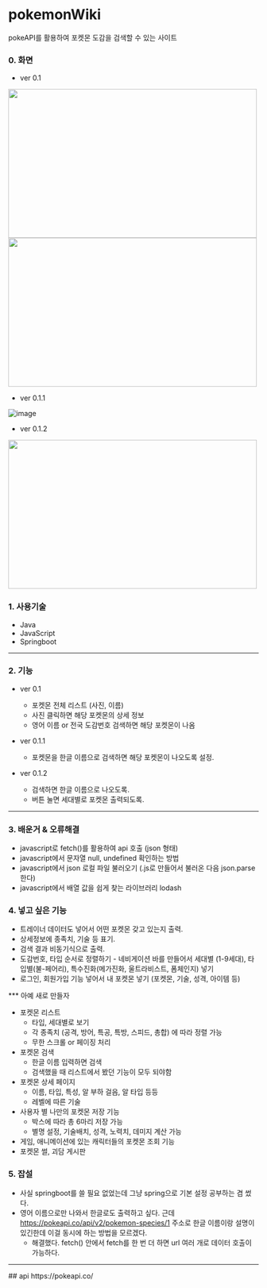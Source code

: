 # pokemonWiki
pokeAPI를 활용하여 포켓몬 도감을 검색할 수 있는 사이트

### 0. 화면

- ver 0.1
<img src="https://user-images.githubusercontent.com/99037697/232314311-9b2f09f9-3846-4a62-b731-13b5c0a9e1a4.png" width="500" height="300">

<img src="https://user-images.githubusercontent.com/99037697/232321292-89fa7bba-0abd-49ad-86a3-2d30671ee75d.png" width="500" height="300">

- ver 0.1.1

![image](https://user-images.githubusercontent.com/99037697/235226981-1873b1c2-9194-4cac-9f1d-53aaf695964b.png)

- ver 0.1.2

<img src="https://user-images.githubusercontent.com/99037697/236265871-f9f425ee-29e1-4ee4-b2d1-089eb05ec455.png" width="500" height="300">



### 1. 사용기술
- Java
- JavaScript
- Springboot

<hr>

### 2. 기능
- ver 0.1
    - 포켓몬 전체 리스트 (사진, 이름)
    - 사진 클릭하면 해당 포켓몬의 상세 정보
    - 영어 이름 or 전국 도감번호 검색하면 해당 포켓몬이 나옴

- ver 0.1.1
    - 포켓몬을 한글 이름으로 검색하면 해당 포켓몬이 나오도록 설정.
    
- ver 0.1.2
    - 검색하면 한글 이름으로 나오도록.
    - 버튼 눌면 세대별로 포켓몬 출력되도록.

<hr>

### 3. 배운거 & 오류해결
- javascript로 fetch()를 활용하여 api 호출 (json 형태)
- javascript에서 문자열 null, undefined 확인하는 방법
- javascript에서 json 로컬 파일 불러오기 (.js로 만들어서 불러온 다음 json.parse 한다)
- javascript에서 배열 값을 쉽게 찾는 라이브러리 lodash


### 4. 넣고 싶은 기능
- 트레이너 데이터도 넣어서 어떤 포켓몬 갖고 있는지 출력.
- 상세정보에 종족치, 기술 등 표기.
- 검색 결과 비동기식으로 출력.
- 도감번호, 타입 순서로 정렬하기
      - 네비게이션 바를 만들어서 세대별 (1-9세대), 타입별(불-페어리), 특수진화(메가진화, 울트라비스트, 폼체인지) 넣기
- 로그인, 회원가입 기능 넣어서 내 포켓몬 넣기 (포켓몬, 기술, 성격, 아이템 등)



*** 아예 새로 만들자
- 포켓몬 리스트
	- 타입, 세대별로 보기
	- 각 종족치 (공격, 방어, 특공, 특방, 스피드, 총합) 에 따라 정렬 가능
	- 무한 스크롤 or 페이징 처리
- 포켓몬 검색
	- 한글 이름 입력하면 검색
	- 검색했을 때 리스트에서 봤던 기능이 모두 되야함
- 포켓몬 상세 페이지
	- 이름, 타입, 특성, 알 부하 걸음, 알 타입 등등
	- 레벨에 따른 기술
- 사용자 별 나만의 포켓몬 저장 기능
	- 박스에 따라 총 6마리 저장 가능
	- 별명 설정, 기술배치, 성격, 노력치, 데미지 계산 가능
- 게임, 애니메이션에 있는 캐릭터들의 포켓몬 조회 기능
- 포켓몬 썰, 괴담 게시판



### 5. 잡설
- 사실 springboot를 쓸 필요 없었는데 그냥 spring으로 기본 설정 공부하는 겸 썼다.
- 영어 이름으로만 나와서 한글로도 출력하고 싶다. 근데 https://pokeapi.co/api/v2/pokemon-species/1 주소로 한글 이름이랑 설명이 있긴한데 이걸 동시에 하는 방법을 모르겠다.
    - 해결했다. fetch() 안에서 fetch를 한 번 더 하면 url 여러 개로 데이터 호출이 가능하다.

<hr>
## api
https://pokeapi.co/
